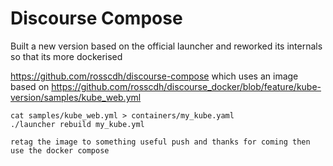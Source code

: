 # Discourse Compose


Built a new version based on the official launcher and reworked its internals so that its more dockerised


https://github.com/rosscdh/discourse-compose
which uses an image based on
https://github.com/rosscdh/discourse_docker/blob/feature/kube-version/samples/kube_web.yml

```
cat samples/kube_web.yml > containers/my_kube.yaml
./launcher rebuild my_kube.yml

retag the image to something useful push and thanks for coming then use the docker compose
